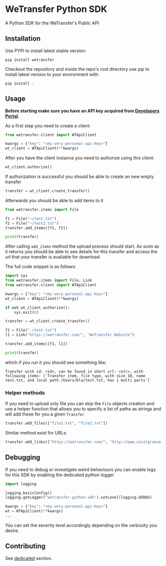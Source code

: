 # WeTransfer Python SDK
A Python SDK for the WeTransfer's Public API
## Installation
Use PYPI to install latest stable version:
```
pip install wetransfer
```

Checkout the repository and inside the repo's root directory use pip to install latest version to your environment with:
```
pip install .
```

## Usage
**Before starting make sure you have an API key acquired from [Developers Portal](https://developers.wetransfer.com/).**

As a first step you need to create a client:
```python
from wetransfer.client import WTApiClient

kwargs = {"key": "<my-very-personal-api-key>"}
wt_client = WTApiClient(**kwargs)
```

After you have the client instance you need to authorize using this client:
```python
wt_client.authorize()
```

If authorization is successful you should be able to create an new empty transfer
```python
transfer = wt_client.create_transfer()
```

Afterwards you should be able to add items to it

```python
from wetransfer.items import File

f1 = File("~/test.txt")
f2 = File("~/test2.txt")
transfer.add_items([f1, f2])

print(transfer)

```

After calling `add_items` method the upload process should start. As soon as it returns you should be
able to see details for this transfer and access the url that your transfer is available for download.

The full code snippet is as follows:
```python
import sys
from wetransfer.items import File, Link
from wetransfer.client import WTApiClient

kwargs = {"key": "<my-very-personal-api-key>"}
wt_client = WTApiClient(**kwargs)

if not wt_client.authorize():
    sys.exit(0)

transfer = wt_client.create_transfer()

f1 = File("./test.txt")
l1 = Link("https://wetransfer.com/", "WeTransfer Website")

transfer.add_items([f1, l1])

print(transfer)
```

which if you run it you should see something like:
```
Transfer with id: <id>, can be found in short url: <str>, with following items: ['Transfer item, file type, with size 10, name test.txt, and local path /Users/bla/test.txt, has 1 multi parts']
```

### Helper methods
If you need to upload only file you can skip the `File` objects creation and use a helper function that allows you to specify a list of paths as strings and will add these for you a given `Transfer`
```python
transfer.add_files(["file1.txt", "file2.txt"])
```

Similar method exist for URLs:
```python
transfer.add_links(["https://wetransfer.com/", "http://www.visitgreece.gr/"])
```

## Debugging
If you need to debug or investigate weird behaviours you can enable logs for this SDK by enabling the dedicated python logger
```python
import logging

logging.basicConfig()
logging.getLogger("wetransfer-python-sdk").setLevel(logging.DEBUG)

kwargs = {"key": "<my-very-personal-api-key>"}
wt = WTApiClient(**kwargs)
...
``` 

You can set the severity level accordingly depending on the verbosity you desire.

## Contributing
See [dedicated](./CONTRIBUTING.md) section.
